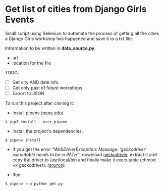 # Get list of cities from Django Girls Events

Small script using Selenium to automate the process of getting all the cities a Django Girls workshop has happened and save it to a txt file.

Information to be written in **data_source.py**:
- url
- location for the file

TODO:
- [ ] Get city AND date info
- [ ] Get only past of future workshops
- [ ] Export to JSON

To run this project after cloning it:

- Install pipenv ([more info](https://docs.pipenv.org/install/#installing-pipenv))

```
$ pip3 install --user pipenv
```
 
- Install the project's dependencies:

```
$ pipenv install 
```

- If you get the error *"WebDriverException: Message: 'geckodriver' executable needs to be in PATH"*, download [geckodriver](https://github.com/mozilla/geckodriver/releases), extract it and copy the driver to /usr/local/bin and finally make it executable (chmod +x geckodriver). *([source](https://stackoverflow.com/questions/40188699/webdriverexception-message-geckodriver-executable-needs-to-be-in-path)).*  

- Run:
```
$ pipenv run python get.py 
```
